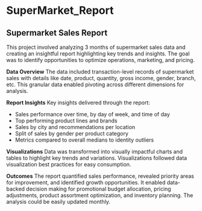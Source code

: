 # SuperMarket_Report

## Supermarket Sales Report

This project involved analyzing 3 months of supermarket sales data and creating an insightful report highlighting key trends and insights. The goal was to identify opportunities to optimize operations, marketing, and pricing.

**Data Overview**
The data included transaction-level records of supermarket sales with details like date, product, quantity, gross income, gender, branch, etc. This granular data enabled pivoting across different dimensions for analysis.

**Report Insights**
Key insights delivered through the report:

* Sales performance over time, by day of week, and time of day
* Top performing product lines and brands
* Sales by city and recommendations per location
* Split of sales by gender per product category
* Metrics compared to overall medians to identity outliers

**Visualizations**
Data was transformed into visually impactful charts and tables to highlight key trends and variations. Visualizations followed data visualization best practices for easy consumption.



**Outcomes**
The report quantified sales performance, revealed priority areas for improvement, and identified growth opportunities. It enabled data-backed decision making for promotional budget allocation, pricing adjustments, product assortment optimization, and inventory planning. The analysis could be easily updated monthly.
